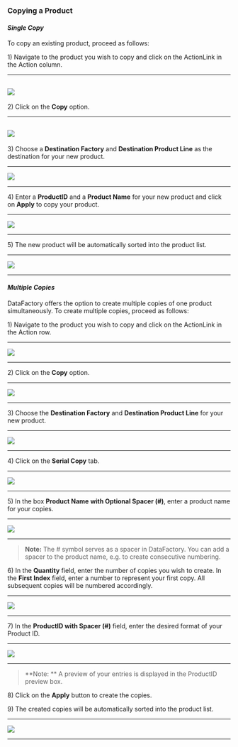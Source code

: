 ### Copying a Product

#### _Single Copy_

To copy an existing product, proceed as follows:

1\) Navigate to the product you wish to copy and click on the ActionLink in the Action column.

---

## ![](/assets/p7.png)

2\) Click on the **Copy** option.

---

## ![](/assets/p8.png)

3\) Choose a **Destination Factory** and **Destination Product Line** as the destination for your new product.

---

![](/assets/p9.png)

---

4\) Enter a **ProductID** and a **Product Name** for your new product and click on **Apply** to copy your product.

---

![](/assets/p10.png)

---

5\) The new product will be automatically sorted into the product list.

---

![](/assets/p11.png)

---

#### _Multiple Copies_

DataFactory offers the option to create multiple copies of one product simultaneously. To create multiple copies, proceed as follows:

1\) Navigate to the product you wish to copy and click on the ActionLink in the Action row.

---

![](/assets/p7.png)

---

2\) Click on the **Copy** option.

---

![](/assets/p8.png)

---

3\) Choose the **Destination Factory** and **Destination Product Line** for your new product.

---

![](/assets/p9.png)

---

4\) Click on the **Serial Copy** tab.

---

![](/assets/p12.png)

---

5\) In the box **Product Name** **with Optional Spacer \(\#\)**, enter a product name for your copies.

---

![](/assets/p13.png)

---

> **Note:** The \# symbol serves as a spacer in DataFactory. You can add a spacer to the product name, e.g. to create consecutive numbering.

6\) In the **Quantity** field, enter the number of copies you wish to create. In the **First Index** field, enter a number to represent your first copy. All subsequent copies will be numbered accordingly.

---

![](/assets/p14.png)

---

7\) In the **ProductID with Spacer \(\#\)** field, enter the desired format of your Product ID.

---

![](/assets/p15.png)

---

> **Note: ** A preview of your entries is displayed in the ProductID preview box.

8\) Click on the **Apply** button to create the copies.

9\) The created copies will be automatically sorted into the product list.

---

![](/assets/p16.png)

---



